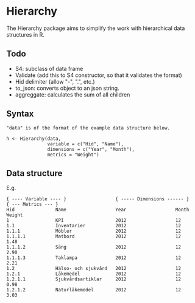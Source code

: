 Hierarchy
=========

The Hierarchy package aims to simplify the work with hierarchical data structures in R.

## Todo

- S4: subclass of data frame
- Validate (add this to S4 constructor, so that it validates the format)
- Hid delimiter (allow "-", ".", etc.)
- to_json: converts object to an json string.
- aggreggate: calculates the sum of all children


## Syntax

    "data" is of the format of the example data structure below.

    h <- Hierarchy(data, 
                   variable = c("Hid", "Name"), 
                   dimensions = c("Year", "Month"), 
                   metrics = "Weight")

## Data structure

E.g.

    { ---- Variable ---- }                  { ----- Dimensions ------ }             { --- Metrics --- }
    Hid               Name                  Year                  Month             Weight
    1                 KPI                   2012                  12
    1.1               Inventarier           2012                  12
    1.1.1             Möbler                2012                  12
    1.1.1.1           Matbord               2012                  12                1.48
    1.1.1.2           Säng                  2012                  12                2.90
    1.1.1.3           Taklampa              2012                  12                2.21
    1.2               Hälso- och sjukvård   2012                  12
    1.2.1             Läkemedel             2012                  12
    1.2.1.1           Sjukvårdsartiklar     2012                  12                0.98
    1.2.1.2           Naturläkemedel        2012                  12                3.03


   
